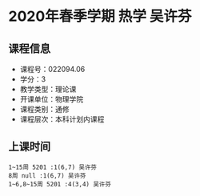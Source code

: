 # 2020年春季学期 热学 吴许芬






## 课程信息

- 课程号：022094.06
- 学分：3
- 教学类型：理论课
- 开课单位：物理学院
- 课程类别：通修
- 课程层次：本科计划内课程

## 上课时间

```
1~15周 5201 :1(6,7) 吴许芬
8周 null :1(6,7) 吴许芬
1~6,8~15周 5201 :4(3,4) 吴许芬
```

